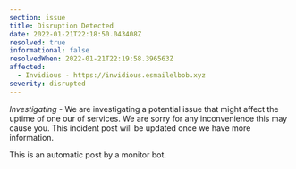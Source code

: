 ```yaml
---
section: issue
title: Disruption Detected
date: 2022-01-21T22:18:50.043408Z
resolved: true
informational: false
resolvedWhen: 2022-01-21T22:19:58.396563Z
affected:
  - Invidious - https://invidious.esmailelbob.xyz
severity: disrupted
---
```

*Investigating* - We are investigating a potential issue that might affect the uptime of one our of services. We are sorry for any inconvenience this may cause you. This incident post will be updated once we have more information.

This is an automatic post by a monitor bot.
        